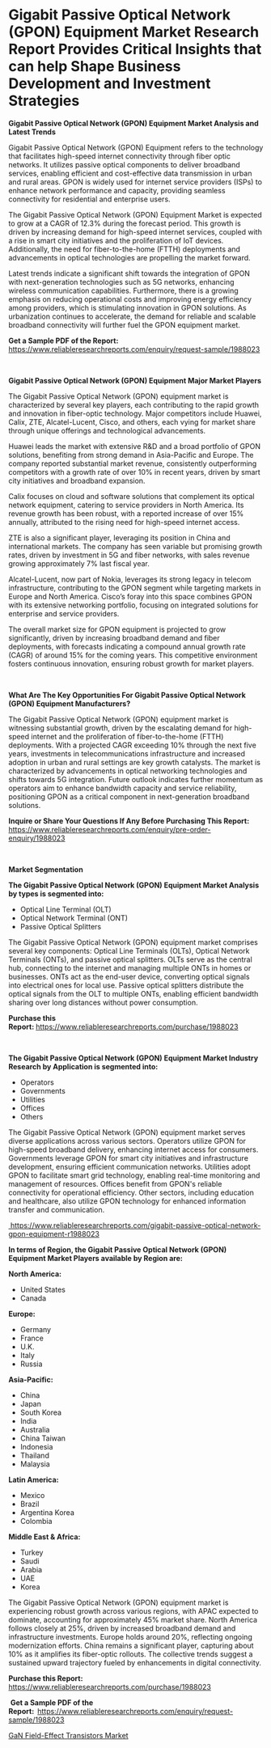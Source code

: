 <p><h1>Gigabit Passive Optical Network (GPON) Equipment Market Research Report Provides Critical Insights that can help Shape Business Development and Investment Strategies</h1></p><p><strong>Gigabit Passive Optical Network (GPON) Equipment Market Analysis and Latest Trends</strong></p>
<p><p>Gigabit Passive Optical Network (GPON) Equipment refers to the technology that facilitates high-speed internet connectivity through fiber optic networks. It utilizes passive optical components to deliver broadband services, enabling efficient and cost-effective data transmission in urban and rural areas. GPON is widely used for internet service providers (ISPs) to enhance network performance and capacity, providing seamless connectivity for residential and enterprise users.</p><p>The Gigabit Passive Optical Network (GPON) Equipment Market is expected to grow at a CAGR of 12.3% during the forecast period. This growth is driven by increasing demand for high-speed internet services, coupled with a rise in smart city initiatives and the proliferation of IoT devices. Additionally, the need for fiber-to-the-home (FTTH) deployments and advancements in optical technologies are propelling the market forward.</p><p>Latest trends indicate a significant shift towards the integration of GPON with next-generation technologies such as 5G networks, enhancing wireless communication capabilities. Furthermore, there is a growing emphasis on reducing operational costs and improving energy efficiency among providers, which is stimulating innovation in GPON solutions. As urbanization continues to accelerate, the demand for reliable and scalable broadband connectivity will further fuel the GPON equipment market.</p></p>
<p><strong>Get a Sample PDF of the Report:&nbsp;</strong> <a href="https://www.reliableresearchreports.com/enquiry/request-sample/1988023?utm_campaign=3086&utm_medium=2&utm_source=Github&utm_content=ia&utm_term=07042025&utm_id=gigabit-passive-optical-network-gpon-equipment">https://www.reliableresearchreports.com/enquiry/request-sample/1988023</a></p>
<p>&nbsp;</p>
<p><strong>Gigabit Passive Optical Network (GPON) Equipment Major Market Players</strong></p>
<p><p>The Gigabit Passive Optical Network (GPON) equipment market is characterized by several key players, each contributing to the rapid growth and innovation in fiber-optic technology. Major competitors include Huawei, Calix, ZTE, Alcatel-Lucent, Cisco, and others, each vying for market share through unique offerings and technological advancements.</p><p>Huawei leads the market with extensive R&D and a broad portfolio of GPON solutions, benefiting from strong demand in Asia-Pacific and Europe. The company reported substantial market revenue, consistently outperforming competitors with a growth rate of over 10% in recent years, driven by smart city initiatives and broadband expansion.</p><p>Calix focuses on cloud and software solutions that complement its optical network equipment, catering to service providers in North America. Its revenue growth has been robust, with a reported increase of over 15% annually, attributed to the rising need for high-speed internet access.</p><p>ZTE is also a significant player, leveraging its position in China and international markets. The company has seen variable but promising growth rates, driven by investment in 5G and fiber networks, with sales revenue growing approximately 7% last fiscal year.</p><p>Alcatel-Lucent, now part of Nokia, leverages its strong legacy in telecom infrastructure, contributing to the GPON segment while targeting markets in Europe and North America. Cisco’s foray into this space combines GPON with its extensive networking portfolio, focusing on integrated solutions for enterprise and service providers.</p><p>The overall market size for GPON equipment is projected to grow significantly, driven by increasing broadband demand and fiber deployments, with forecasts indicating a compound annual growth rate (CAGR) of around 15% for the coming years. This competitive environment fosters continuous innovation, ensuring robust growth for market players.</p></p>
<p>&nbsp;</p>
<p><strong>What Are The Key Opportunities For Gigabit Passive Optical Network (GPON) Equipment Manufacturers?</strong></p>
<p><p>The Gigabit Passive Optical Network (GPON) equipment market is witnessing substantial growth, driven by the escalating demand for high-speed internet and the proliferation of fiber-to-the-home (FTTH) deployments. With a projected CAGR exceeding 10% through the next five years, investments in telecommunications infrastructure and increased adoption in urban and rural settings are key growth catalysts. The market is characterized by advancements in optical networking technologies and shifts towards 5G integration. Future outlook indicates further momentum as operators aim to enhance bandwidth capacity and service reliability, positioning GPON as a critical component in next-generation broadband solutions.</p></p>
<p><strong>Inquire or Share Your Questions If Any Before Purchasing This Report:</strong> <a href="https://www.reliableresearchreports.com/enquiry/pre-order-enquiry/1988023?utm_campaign=3086&utm_medium=2&utm_source=Github&utm_content=ia&utm_term=07042025&utm_id=gigabit-passive-optical-network-gpon-equipment">https://www.reliableresearchreports.com/enquiry/pre-order-enquiry/1988023</a></p>
<p>&nbsp;</p>
<p><strong>Market Segmentation</strong></p>
<p><strong>The Gigabit Passive Optical Network (GPON) Equipment Market Analysis by types is segmented into:</strong></p>
<p><ul><li>Optical Line Terminal (OLT)</li><li>Optical Network Terminal (ONT)</li><li>Passive Optical Splitters</li></ul></p>
<p><p>The Gigabit Passive Optical Network (GPON) equipment market comprises several key components: Optical Line Terminals (OLTs), Optical Network Terminals (ONTs), and passive optical splitters. OLTs serve as the central hub, connecting to the internet and managing multiple ONTs in homes or businesses. ONTs act as the end-user device, converting optical signals into electrical ones for local use. Passive optical splitters distribute the optical signals from the OLT to multiple ONTs, enabling efficient bandwidth sharing over long distances without power consumption.</p></p>
<p><strong>Purchase this Report:&nbsp;</strong><a href="https://www.reliableresearchreports.com/purchase/1988023?utm_campaign=3086&utm_medium=2&utm_source=Github&utm_content=ia&utm_term=07042025&utm_id=gigabit-passive-optical-network-gpon-equipment">https://www.reliableresearchreports.com/purchase/1988023</a></p>
<p>&nbsp;</p>
<p><strong>The Gigabit Passive Optical Network (GPON) Equipment Market Industry Research by Application is segmented into:</strong></p>
<p><ul><li>Operators</li><li>Governments</li><li>Utilities</li><li>Offices</li><li>Others</li></ul></p>
<p><p>The Gigabit Passive Optical Network (GPON) equipment market serves diverse applications across various sectors. Operators utilize GPON for high-speed broadband delivery, enhancing internet access for consumers. Governments leverage GPON for smart city initiatives and infrastructure development, ensuring efficient communication networks. Utilities adopt GPON to facilitate smart grid technology, enabling real-time monitoring and management of resources. Offices benefit from GPON's reliable connectivity for operational efficiency. Other sectors, including education and healthcare, also utilize GPON technology for enhanced information transfer and communication.</p></p>
<p><a href="https://www.reliableresearchreports.com/gigabit-passive-optical-network-gpon-equipment-r1988023?utm_campaign=3086&utm_medium=2&utm_source=Github&utm_content=ia&utm_term=07042025&utm_id=gigabit-passive-optical-network-gpon-equipment">&nbsp;https://www.reliableresearchreports.com/gigabit-passive-optical-network-gpon-equipment-r1988023</a></p>
<p><strong>In terms of Region, the Gigabit Passive Optical Network (GPON) Equipment Market Players available by Region are:</strong></p>
<p>
    <p> <strong> North America: </strong>
        <ul>
            <li>United States</li>
            <li>Canada</li>
        </ul>
        </p> 
    <p> <strong> Europe: </strong>
        <ul>
            <li>Germany</li>
            <li>France</li>
            <li>U.K.</li>
            <li>Italy</li>
            <li>Russia</li>
        </ul>
        </p> 
    <p> <strong> Asia-Pacific: </strong>
        <ul>
            <li>China</li>
            <li>Japan</li>
            <li>South Korea</li>
            <li>India</li>
            <li>Australia</li>
            <li>China Taiwan</li>
            <li>Indonesia</li>
            <li>Thailand</li>
            <li>Malaysia</li>
        </ul>
        </p> 
    <p> <strong> Latin America: </strong>
        <ul>
            <li>Mexico</li>
            <li>Brazil</li>
            <li>Argentina Korea</li>
            <li>Colombia</li>
        </ul>
        </p> 
    <p> <strong> Middle East & Africa: </strong>
        <ul>
            <li>Turkey</li>
            <li>Saudi</li>
            <li>Arabia</li>
            <li>UAE</li>
            <li>Korea</li>
        </ul>
    </p>
    </p>
<p><p>The Gigabit Passive Optical Network (GPON) equipment market is experiencing robust growth across various regions, with APAC expected to dominate, accounting for approximately 45% market share. North America follows closely at 25%, driven by increased broadband demand and infrastructure investments. Europe holds around 20%, reflecting ongoing modernization efforts. China remains a significant player, capturing about 10% as it amplifies its fiber-optic rollouts. The collective trends suggest a sustained upward trajectory fueled by enhancements in digital connectivity.</p></p>
<p><strong>Purchase this Report: </strong><a href="https://www.reliableresearchreports.com/purchase/1988023?utm_campaign=3086&utm_medium=2&utm_source=Github&utm_content=ia&utm_term=07042025&utm_id=gigabit-passive-optical-network-gpon-equipment">https://www.reliableresearchreports.com/purchase/1988023</a></p>
<p>&nbsp;<strong>Get a Sample PDF of the Report:&nbsp;&nbsp;</strong><a href="https://www.reliableresearchreports.com/enquiry/request-sample/1988023?utm_campaign=3086&utm_medium=2&utm_source=Github&utm_content=ia&utm_term=07042025&utm_id=gigabit-passive-optical-network-gpon-equipment">https://www.reliableresearchreports.com/enquiry/request-sample/1988023</a></p>
<p><strong></strong></p>
<p><p><a href="https://github.com/boysabotzoc/Market-Research-Report-List-1/blob/main/gan-field-effect-transistors-market.md?utm_campaign=3086&utm_medium=2&utm_source=Github&utm_content=ia&utm_term=07042025&utm_id=gigabit-passive-optical-network-gpon-equipment">GaN Field-Effect Transistors Market</a></p></p>